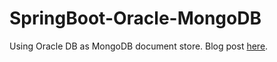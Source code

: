 # SpringBoot-Oracle-MongoDB

Using Oracle DB as MongoDB document store. Blog post [here](https://medium.com/@andytael/oracle-autonomous-database-%EF%B8%8F-spring-boot-mongodb-applications-f8729a91eb81).
